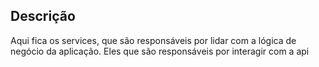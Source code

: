 ## Descrição

Aqui fica os services, que são responsáveis por lidar com a lógica de negócio da aplicação.
Eles que são responsáveis por interagir com a api
